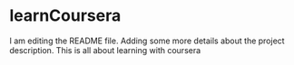 # learnCoursera
I am editing the README file. Adding some more details about the project description.
This is all about learning with coursera
